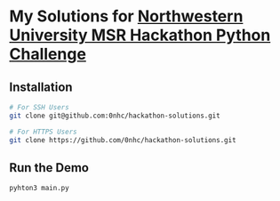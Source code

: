 # My Solutions for [Northwestern University MSR Hackathon Python Challenge](https://nu-msr.github.io/hackathon/python_challenge.html)

## Installation
```sh
# For SSH Users
git clone git@github.com:0nhc/hackathon-solutions.git

# For HTTPS Users
git clone https://github.com/0nhc/hackathon-solutions.git
```

## Run the Demo
```python
pyhton3 main.py
```